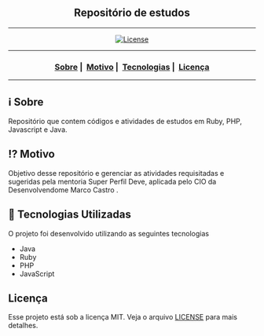 <h2 align="center">Repositório de estudos</h2>

___




<p align="center">
  <a href="LICENSE">
    <img alt="License" src="https://img.shields.io/badge/license-MIT-%23F8952D">
  </a>
</p>

___

<h3 align="center">
  <a href="#information_source-sobre">Sobre</a>&nbsp;|&nbsp;
  <a href="#interrobang-motivo">Motivo</a>&nbsp;|&nbsp;
  <a href="#rocket-tecnologias-utilizadas">Tecnologias</a>&nbsp;|&nbsp;
  <a href="#licença">Licença</a>
</h3>

___


## :information_source: Sobre

Repositório que contem códigos e atividades de estudos em Ruby, PHP, Javascript e Java.

## :interrobang: Motivo

Objetivo desse repositório e gerenciar as atividades requisitadas e sugeridas pela mentoria Super Perfil Deve, aplicada pelo CIO da Desenvolvendome Marco Castro .



## :rocket: Tecnologias Utilizadas 

O projeto foi desenvolvido utilizando as seguintes tecnologias

- Java
- Ruby
- PHP
- JavaScript


## Licença 

Esse projeto está sob a licença MIT. Veja o arquivo [LICENSE](LICENSE) para mais detalhes.
